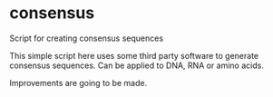 # consensus
Script for creating consensus sequences

This simple script here uses some third party software to generate consensus sequences. Can be applied to DNA, RNA or amino acids.    
     
Improvements are going to be made.
